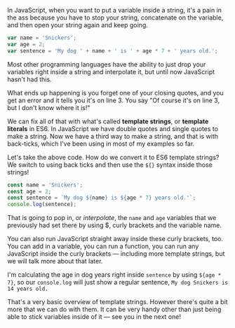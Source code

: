 In JavaScript, when you want to put a variable inside a string, it's a pain in the ass because you have to stop your string, concatenate on the variable, and then open your string again and keep going.

```js
var name = 'Snickers';
var age = 2;
var sentence = 'My dog ' + name + ' is ' + age * 7 + ' years old.';
```

Most other programming languages have the ability to just drop your variables right inside a string and interpolate it, but until now JavaScript hasn't had this.

What ends up happening is you forget one of your closing quotes, and you get an error and it tells you it's on line 3. You say "Of course it's on line 3, but I don't know where it is!"

We can fix all of that with what's called **template strings**, or **template literals** in ES6. In JavaScript we have double quotes and single quotes to make a string. Now we have a third way to make a string, and that is with back-ticks, which I've been using in most of my examples so far.


Let's take the above code.  How do we convert it to ES6 template strings? We switch to using back ticks and then use the `${}` syntax inside those strings!

```js
const name = 'Snickers';
const age = 2;
const sentence = `My dog ${name} is ${age * 7} years old.'`;
console.log(sentence);
```
 
That is going to pop in, or _interpolate_, the `name` and `age` variables that we previously had set there by using $, curly brackets and the variable name.

You can also run JavaScript straight away inside these curly brackets, too. You can add in a variable, you can run a function, you can run any JavaScript inside the curly brackets — including more template strings, but we will talk more about that later. 

I'm calculating the age in dog years right inside `sentence` by using `${age * 7}`, so our `console.log`  will just show a regular sentence, `My dog Snickers is 14 years old.` 

That's a very basic overview of template strings. However there's quite a bit more that we can do with them. It can be very handy other than just being able to stick variables inside of it — see you in the next one!

